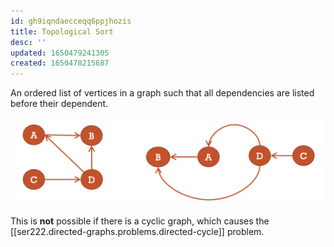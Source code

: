 ```yaml
---
id: gh9iqndaecceqq6ppjhozis
title: Topological Sort
desc: ''
updated: 1650479241305
created: 1650478215687
---
```


An ordered list of vertices in a graph such that all dependencies are listed before their dependent.

![](/assets/images/2022-04-20-11-12-00.png)

This is **not** possible if there is a cyclic graph, which causes the [[ser222.directed-graphs.problems.directed-cycle]] problem.